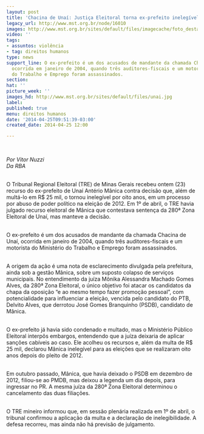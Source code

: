 ```yaml
---
layout: post
title: 'Chacina de Unaí: Justiça Eleitoral torna ex-prefeito inelegível por oito anos'
legacy_url: http://www.mst.org.br/node/16010
images: http://www.mst.org.br/sites/default/files/imagecache/foto_destaque/unai.jpg
video: ''
tags:
- assuntos: violência
- tag: direitos humanos
type: news
support_line: O ex-prefeito é um dos acusados de mandante da chamada Chacina de Unaí,
  ocorrida em janeiro de 2004, quando três auditores-fiscais e um motorista do Ministério
  do Trabalho e Emprego foram assassinados.
section: 
hat: ''
picture_week: ''
images_hd: http://www.mst.org.br/sites/default/files/unai.jpg
label: 
published: true
menu: direitos humanos
date: '2014-04-25T09:51:39-03:00'
created_date: 2014-04-25 12:00

---
```

<p>&nbsp;</p><p><em>Por Vitor Nuzzi<br>Da RBA</em></p><p><br>O Tribunal Regional Eleitoral (TRE) de Minas Gerais recebeu ontem (23) recurso do ex-prefeito de Unaí Antério Mânica contra decisão que, além de multá-lo em R$ 25 mil, o tornou inelegível por oito anos, em um processo por abuso de poder político na eleição de 2012. Em 1º de abril, o TRE havia julgado recurso eleitoral de Mânica que contestava sentença da 280ª Zona Eleitoral de Unaí, mas manteve a decisão.</p><p><br>O ex-prefeito é um dos acusados de mandante da chamada Chacina de Unaí, ocorrida em janeiro de 2004, quando três auditores-fiscais e um motorista do Ministério do Trabalho e Emprego foram assassinados.</p><p><br>A origem da ação é uma nota de esclarecimento divulgada pela prefeitura, ainda sob a gestão Mânica, sobre um suposto colapso de serviços municipais. No entendimento da juíza Mônika Alessandra Machado Gomes Alves, da 280ª Zona Eleitoral, o único objetivo foi atacar os candidatos da chapa da oposição “e ao mesmo tempo fazer promoção pessoal”, com potencialidade para influenciar a eleição, vencida pelo candidato do PTB, Delvito Alves, que derrotou José Gomes Branquinho (PSDB), candidato de Mânica.</p><p><br>O ex-prefeito já havia sido condenado e multado, mas o Ministério Público Eleitoral interpôs embargos, entendendo que a juíza deixaria de aplicar sanções cabíveis ao caso. Ele acolheu os recursos e, além da multa de R$ 25 mil, declarou Mânica inelegível para as eleições que se realizaram oito anos depois do pleito de 2012.</p><p><br>Em outubro passado, Mânica, que havia deixado o PSDB em dezembro de 2012, filiou-se ao PMDB, mas deixou a legenda um dia depois, para ingressar no PR. A mesma juíza da 280ª Zona Eleitoral determinou o cancelamento das duas filiações.</p><p><br>O TRE mineiro informou que, em sessão plenária realizada em 1º de abril, o tribunal confirmou a aplicação da multa e a declaração de inelegibilidade. A defesa recorreu, mas ainda não há previsão de julgamento.</p><p>&nbsp;</p><p>&nbsp;</p>
